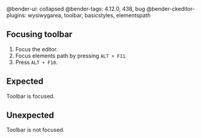 @bender-ui: collapsed
@bender-tags: 4.12.0, 438, bug
@bender-ckeditor-plugins: wysiwygarea, toolbar, basicstyles, elementspath

## Focusing toolbar

1. Focus the editor.
1. Focus elements path by pressing `ALT + F11`.
1. Press `ALT + F10`.

## Expected

Toolbar is focused.

## Unexpected

Toolbar is not focused.
